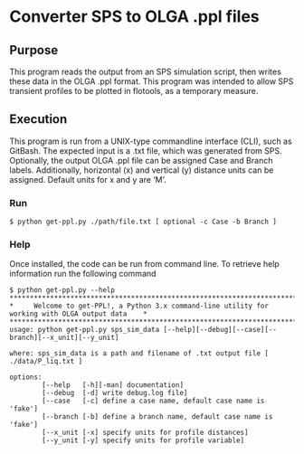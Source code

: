 # Converter SPS to OLGA .ppl files
## Purpose
This program reads the output from an SPS simulation script, then writes these data in the OLGA .ppl format.  This program was intended to allow SPS transient profiles to be plotted in flotools, as a temporary measure.

## Execution
This program is run from a UNIX-type commandline interface (CLI), such as GitBash.  The expected input is a .txt file, which was generated from SPS.  Optionally, the output OLGA .ppl file can be assigned Case and Branch labels.  Additionally, horizontal (x) and vertical (y) distance units can be assigned.  Default units for x and y are ‘M’.

### Run
```
$ python get-ppl.py ./path/file.txt [ optional -c Case -b Branch ]
```
### Help
Once installed, the code can be run from command line.  To retrieve help information run the following command
```
$ python get-ppl.py --help
***************************************************************************************************
*     Welcome to get-PPL!, a Python 3.x command-line utility for working with OLGA output data    *
***************************************************************************************************
usage: python get-ppl.py sps_sim_data [--help][--debug][--case][--branch][--x_unit][--y_unit]

where: sps_sim_data is a path and filename of .txt output file [ ./data/P_liq.txt ]

options:
        [--help   [-h][-man] documentation]
        [--debug  [-d] write debug.log file]
        [--case   [-c] define a case name, default case name is 'fake']
        [--branch [-b] define a branch name, default case name is 'fake']
        [--x_unit [-x] specify units for profile distances]
        [--y_unit [-y] specify units for profile variable]
```
